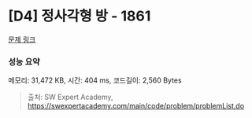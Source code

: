 # [D4] 정사각형 방 - 1861 

[문제 링크](https://swexpertacademy.com/main/code/problem/problemDetail.do?contestProbId=AV5LtJYKDzsDFAXc) 

### 성능 요약

메모리: 31,472 KB, 시간: 404 ms, 코드길이: 2,560 Bytes



> 출처: SW Expert Academy, https://swexpertacademy.com/main/code/problem/problemList.do